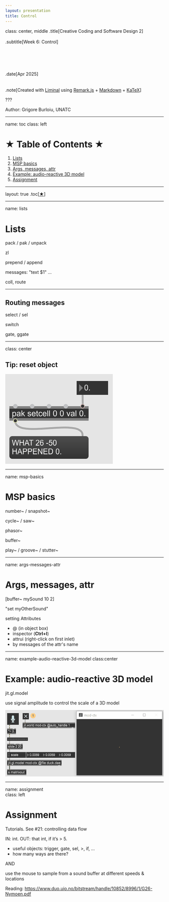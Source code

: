 ```yaml
---
layout: presentation
title: Control
---
```


class: center, middle
.title[Creative Coding and Software Design 2]
<br/><br/>
.subtitle[Week 6: Control]
<br/><br/><br/><br/><br/><br/>
.date[Apr 2025]
<br/><br/><br/>
.note[Created with [Liminal](https://github.com/jonathanlilly/liminal) using [Remark.js](http://remarkjs.com/) + [Markdown](https://github.com/adam-p/markdown-here/wiki/Markdown-Cheatsheet) +  [KaTeX](https://katex.org)]

???

Author: Grigore Burloiu, UNATC
    
---
name: toc
class: left
# ★ Table of Contents ★     <!-- omit in toc -->

1. [Lists](#lists)
2. [MSP basics](#msp-basics)
3. [Args, messages, attr](#args-messages-attr)
4. [Example: audio-reactive 3D model](#example-audio-reactive-3d-model)
5. [Assignment](#assignment)

        
<!-- Comment out the next slide if you don't want the Table of Contents link -->         
---
layout: true  .toc[[★](#toc)]
        
---
name: lists
# Lists

pack / pak / unpack

zl

prepend / append

messages: "text $1" ...

coll, route

---
## Routing messages

select / sel

switch

gate, ggate

---
class: center
## Tip: reset object

![](../attachments/max-reset-obj.gif)

---
name: msp-basics
# MSP basics

number~ / snapshot~

cycle~ / saw~

phasor~

buffer~ 

play~ / groove~ / stutter~

---
name: args-messages-attr
# Args, messages, attr

[buffer~ mySound 10 2]

"set myOtherSound"

setting Attributes

- @ (in object box)
- inspector (**Ctrl+I**) 
- attrui (right-click on first inlet)
- by messages of the attr's name

---
name: example-audio-reactive-3d-model
class:center
# Example: audio-reactive 3D model

jit.gl.model

use signal amplitude to control the scale of a 3D model

![](../attachments/msp-glmodel.gif)

---
name: assignment       
class: left
#  Assignment

Tutorials. See #21: controlling data flow

IN: int. OUT: that int, if it’s > 5.
- useful objects: trigger, gate, sel, >, if, …
- how many ways are there?

AND

use the mouse to sample from a sound buffer at different speeds & locations

Reading: https://www.duo.uio.no/bitstream/handle/10852/8996/1/G26-Nymoen.pdf